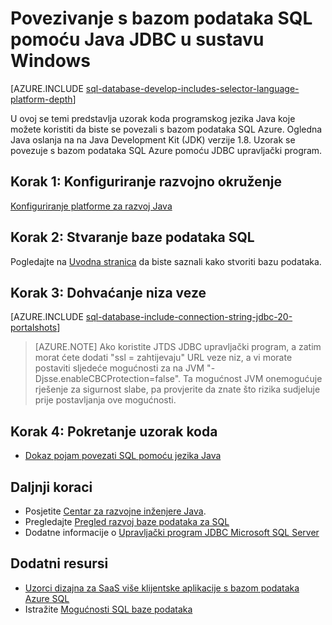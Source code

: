 <properties
    pageTitle="Povezivanje s bazom podataka SQL pomoću Java JDBC u sustavu Windows | Microsoft Azure"
    description="Prikazuje uzorak koda programskog jezika Java, možete koristiti da biste se povezali s bazom podataka SQL Azure. Uzorak koristi JDBC te će se pokrenuti na klijentskom računalu sa sustavom Windows."
    services="sql-database"
    documentationCenter=""
    authors="LuisBosquez"
    manager="jhubbard"
    editor="genemi"/>


<tags
    ms.service="sql-database"
    ms.workload="drivers"
    ms.tgt_pltfrm="na"
    ms.devlang="java"
    ms.topic="article"
    ms.date="10/03/2016"
    ms.author="lbosq"/>


# <a name="connect-to-sql-database-by-using-java-with-jdbc-on-windows"></a>Povezivanje s bazom podataka SQL pomoću Java JDBC u sustavu Windows


[AZURE.INCLUDE [sql-database-develop-includes-selector-language-platform-depth](../../includes/sql-database-develop-includes-selector-language-platform-depth.md)] 


U ovoj se temi predstavlja uzorak koda programskog jezika Java koje možete koristiti da biste se povezali s bazom podataka SQL Azure. Ogledna Java oslanja na na Java Development Kit (JDK) verzije 1.8. Uzorak se povezuje s bazom podataka SQL Azure pomoću JDBC upravljački program.

## <a name="step-1--configure-development-environment"></a>Korak 1: Konfiguriranje razvojno okruženje

[Konfiguriranje platforme za razvoj Java](https://msdn.microsoft.com/library/mt720658.aspx)

## <a name="step-2-create-a-sql-database"></a>Korak 2: Stvaranje baze podataka SQL

Pogledajte na [Uvodna stranica](sql-database-get-started.md) da biste saznali kako stvoriti bazu podataka.  

## <a name="step-3-get-connection-string"></a>Korak 3: Dohvaćanje niza veze

[AZURE.INCLUDE [sql-database-include-connection-string-jdbc-20-portalshots](../../includes/sql-database-include-connection-string-jdbc-20-portalshots.md)]

> [AZURE.NOTE] Ako koristite JTDS JDBC upravljački program, a zatim morat ćete dodati "ssl = zahtijevaju" URL veze niz, a vi morate postaviti sljedeće mogućnosti za na JVM "-Djsse.enableCBCProtection=false". Ta mogućnost JVM onemogućuje rješenje za sigurnost slabe, pa provjerite da znate što rizika sudjeluje prije postavljanja ove mogućnosti.

## <a name="step-4-run-sample-code"></a>Korak 4: Pokretanje uzorak koda

* [Dokaz pojam povezati SQL pomoću jezika Java](https://msdn.microsoft.com/library/mt720656.aspx)

## <a name="next-steps"></a>Daljnji koraci

* Posjetite [Centar za razvojne inženjere Java](/develop/java/).
* Pregledajte [Pregled razvoj baze podataka za SQL](sql-database-develop-overview.md)
* Dodatne informacije o [Upravljački program JDBC Microsoft SQL Server](https://msdn.microsoft.com/library/mt484311.aspx)

## <a name="additional-resources"></a>Dodatni resursi 

* [Uzorci dizajna za SaaS više klijentske aplikacije s bazom podataka Azure SQL](sql-database-design-patterns-multi-tenancy-saas-applications.md)
* Istražite [Mogućnosti SQL baze podataka](https://azure.microsoft.com/services/sql-database/)
